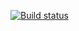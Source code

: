 [![Build status](https://ci.appveyor.com/api/projects/status/hu1w1ge3srvsxfg6/branch/main?svg=true)](https://ci.appveyor.com/project/Toybear1986/api-ci/branch/main)
